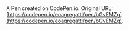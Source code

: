 # 

A Pen created on CodePen.io. Original URL: [https://codepen.io/eoagregatti/pen/bGvEMZg](https://codepen.io/eoagregatti/pen/bGvEMZg).

